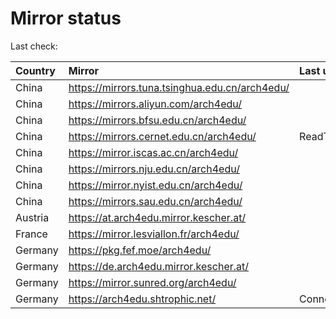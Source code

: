 <script src="./time.js"></script>
# Mirror status
Last check: <script type="text/javascript">localize(1760214187.592552);</script>

|Country|Mirror|Last update|
|:------|:-----|:----------|
|China|https://mirrors.tuna.tsinghua.edu.cn/arch4edu/|<script type="text/javascript">localize(1760078922);</script>|
|China|https://mirrors.aliyun.com/arch4edu/|<script type="text/javascript">localize(1760078922);</script>|
|China|https://mirrors.bfsu.edu.cn/arch4edu/|<script type="text/javascript">localize(1760078922);</script>|
|China|https://mirrors.cernet.edu.cn/arch4edu/|ReadTimeout|
|China|https://mirror.iscas.ac.cn/arch4edu/|<script type="text/javascript">localize(1760078922);</script>|
|China|https://mirrors.nju.edu.cn/arch4edu/|<script type="text/javascript">localize(1760078922);</script>|
|China|https://mirror.nyist.edu.cn/arch4edu/|<script type="text/javascript">localize(1760078922);</script>|
|China|https://mirrors.sau.edu.cn/arch4edu/|<script type="text/javascript">localize(1756795646);</script>|
|Austria|https://at.arch4edu.mirror.kescher.at/|<script type="text/javascript">localize(1760078922);</script>|
|France|https://mirror.lesviallon.fr/arch4edu/|<script type="text/javascript">localize(1760078922);</script>|
|Germany|https://pkg.fef.moe/arch4edu/|<script type="text/javascript">localize(1760078922);</script>|
|Germany|https://de.arch4edu.mirror.kescher.at/|<script type="text/javascript">localize(1760078922);</script>|
|Germany|https://mirror.sunred.org/arch4edu/|<script type="text/javascript">localize(1760078922);</script>|
|Germany|https://arch4edu.shtrophic.net/|ConnectionError|

<script src="./tablefilter/tablefilter.js"></script>
<script src="./table.js"></script>